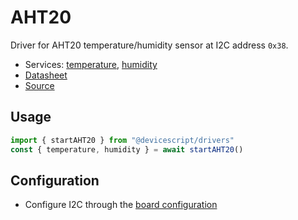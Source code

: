 # AHT20

Driver for AHT20 temperature/humidity sensor at I2C address `0x38`.

-   Services: [temperature](/api/clients/temperature/), [humidity](/api/clients/humidity/)
-   [Datasheet](https://asairsensors.com/wp-content/uploads/2021/09/Data-Sheet-AHT20-Humidity-and-Temperature-Sensor-ASAIR-V1.0.03.pdf)
-   [Source](https://github.com/microsoft/devicescript/blob/main/packages/drivers/src/aht20.ts)

## Usage

```ts
import { startAHT20 } from "@devicescript/drivers"
const { temperature, humidity } = await startAHT20()
```

## Configuration

-   Configure I2C through the [board configuration](/developer/board-configuration)
